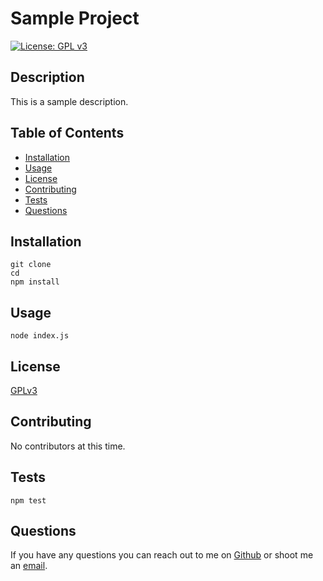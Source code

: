 # Sample Project
[![License: GPL v3](https://img.shields.io/badge/License-GPLv3-blue.svg)](https://www.gnu.org/licenses/gpl-3.0)
## Description
This is a sample description.

## Table of Contents
* [Installation](#installation)
* [Usage](#usage)
* [License](#license)
* [Contributing](#contributing)
* [Tests](#tests)
* [Questions](#questions)

## Installation
```
git clone
cd
npm install
```

## Usage
```
node index.js
```

## License
[GPLv3](https://www.gnu.org/licenses/gpl-3.0)

## Contributing
No contributors at this time.

## Tests
```
npm test
```

## Questions
If you have any questions you can reach out to me on [Github](https://github.com/sample) or shoot me an [email](mailto:sample@example.com).
